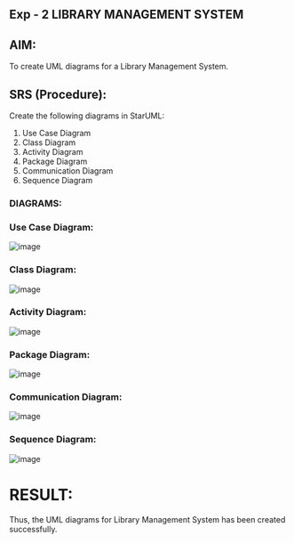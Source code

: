 ## Exp - 2 LIBRARY MANAGEMENT SYSTEM

## AIM:
To create UML diagrams for a Library Management System.
## SRS (Procedure):

Create the following diagrams in StarUML:
1) Use Case Diagram
2) Class Diagram
3) Activity Diagram
4) Package Diagram
5) Communication Diagram
6) Sequence Diagram

### DIAGRAMS:
### Use Case Diagram:
![image](https://github.com/user-attachments/assets/a4464eba-31ff-4839-af84-89d0881ef9c5)

### Class Diagram:
![image](https://github.com/user-attachments/assets/3e447501-7618-46f6-942f-3c3de5755919)

### Activity Diagram:
![image](https://github.com/user-attachments/assets/296b1bef-a787-46e6-a07a-287202676d9b)


### Package Diagram:
![image](https://github.com/user-attachments/assets/48ceef37-4ee6-4eb3-b742-c0f8ebe3c1ed)

### Communication Diagram:
![image](https://github.com/user-attachments/assets/fd390e7a-1e1d-49e4-bdc6-48349f3d8c9d)

### Sequence Diagram:
![image](https://github.com/user-attachments/assets/7f5d90bf-8149-4e2e-b226-9a4549adecf9)


# RESULT:
Thus, the UML diagrams for Library Management System has been created successfully.
